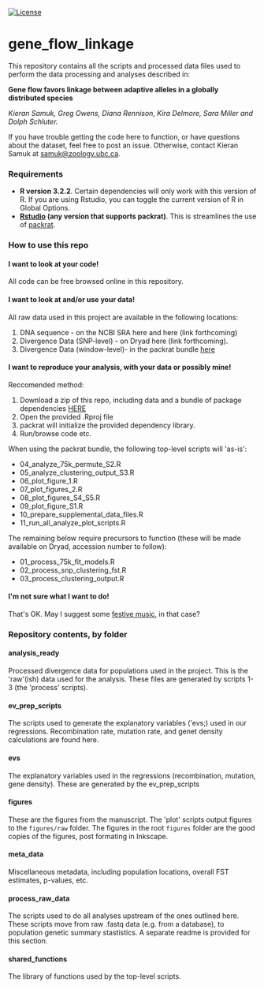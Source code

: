 
[![License](http://img.shields.io/:license-mit-blue.svg)](http://doge.mit-license.org)

# gene_flow_linkage

This repository contains all the scripts and processed data files used to perform the data processing and analyses described in:

**Gene flow favors linkage between adaptive alleles in a globally distributed species**

*Kieran Samuk, Greg Owens, Diana Rennison, Kira Delmore, Sara Miller and Dolph Schluter.*

If you have trouble getting the code here to function, or have questions about the dataset, feel free to post an issue. Otherwise, contact Kieran Samuk at samuk@zoology.ubc.ca.

### Requirements

- **R version 3.2.2**. Certain dependencies will only work with this version of R. If you are using Rstudio, you can toggle the current version of R in Global Options.
- **[Rstudio](https://www.rstudio.com/) (any version that supports packrat)**. This is streamlines the use of [packrat](https://rstudio.github.io/packrat/).

### How to use this repo

#### I want to look at your code!

All code can be free browsed online in this repository.

#### I want to look at and/or use your data!

All raw data used in this project are available in the following locations:

1. DNA sequence - on the NCBI SRA here and here (link forthcoming)
2. Divergence Data (SNP-level) - on Dryad here (link forthcoming).
3. Divergence Data (window-level)- in the packrat bundle [here](https://www.dropbox.com/s/6csk93s65u3q1px/gene_flow_linkage_bundle_V1.tar.gz?dl=0)

#### I want to reproduce your analysis, with your data or possibly mine!

Reccomended method:

1. Download a zip of this repo, including data and a bundle of package dependencies [HERE](https://www.dropbox.com/s/6csk93s65u3q1px/gene_flow_linkage_bundle_V1.tar.gz?dl=0)
2. Open the provided .Rproj file
3. packrat will initialize the provided dependency library.
4. Run/browse code etc.

When using the packrat bundle, the following top-level scripts will 'as-is':

* 04_analyze_75k_permute_S2.R
* 05_analyze_clustering_output_S3.R
* 06_plot_figure_1.R
* 07_plot_figures_2.R
* 08_plot_figures_S4_S5.R
* 09_plot_figure_S1.R
* 10_prepare_supplemental_data_files.R
* 11_run_all_analyze_plot_scripts.R

The remaining below require precursors to function (these will be made available on Dryad, accession number to follow):

* 01_process_75k_fit_models.R
* 02_process_snp_clustering_fst.R
* 03_process_clustering_output.R

#### I'm not sure what I want to do!

That's OK. May I suggest some [festive music](https://player.spotify.com/album/7vHHpcOnYCjZhYq0caS1qE), in that case? 

### Repository contents, by folder

#### analysis_ready
Processed divergence data for populations used in the project. This is the 'raw'(ish) data used for the analysis. These files are generated by scripts 1-3 (the 'process' scripts). 

#### ev_prep_scripts
The scripts used to generate the explanatory variables ('evs;) used in our regressions. Recombination rate, mutation rate, and genet density calculations are found here.

#### evs
The explanatory variables used in the regressions (recombination, mutation, gene density). These are generated by the ev_prep_scripts

#### figures
These are the figures from the manuscript. The 'plot' scripts output figures to the `figures/raw` folder. The figures in the root `figures` folder are the good copies of the figures, post formating in Inkscape.

#### meta_data
Miscellaneous metadata, including population locations, overall FST estimates, p-values, etc.

#### process_raw_data
The scripts used to do all analyses upstream of the ones outlined here. These scripts move from raw .fastq data (e.g. from a database), to population genetic summary stastistics. A separate readme is provided for this section.

#### shared_functions
The library of functions used by the top-level scripts.
